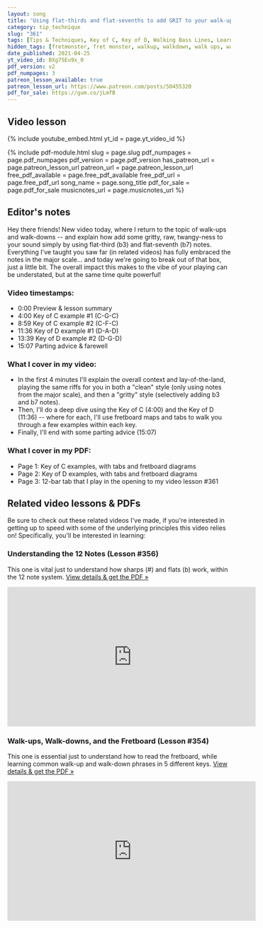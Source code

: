 ```yaml
---
layout: song
title: 'Using flat-thirds and flat-sevenths to add GRIT to your walk-ups and walk-downs'
category: tip_technique
slug: "361"
tags: [Tips & Techniques, Key of C, Key of D, Walking Bass Lines, Learning the Fretboard]
hidden_tags: [fretmonster, fret monster, walkup, walkdown, walk ups, walk downs, walking, walk]
date_published: 2021-04-25
yt_video_id: BXg75Eu9x_0
pdf_version: v2
pdf_numpages: 3
patreon_lesson_available: true
patreon_lesson_url: https://www.patreon.com/posts/50455320
pdf_for_sale: https://gum.co/jLmfB
---
```




## Video lesson

{% include youtube_embed.html yt_id = page.yt_video_id %}

{% include pdf-module.html slug = page.slug pdf_numpages = page.pdf_numpages pdf_version = page.pdf_version has_patreon_url = page.patreon_lesson_url patreon_url = page.patreon_lesson_url free_pdf_available = page.free_pdf_available free_pdf_url = page.free_pdf_url song_name = page.song_title pdf_for_sale = page.pdf_for_sale musicnotes_url = page.musicnotes_url %}

## Editor's notes

Hey there friends! New video today, where I return to the topic of walk-ups and walk-downs -- and explain how add some gritty, raw, twangy-ness to your sound simply by using flat-third (b3) and flat-seventh (b7) notes. Everything I've taught you saw far (in related videos) has fully embraced the notes in the major scale... and today we're going to break out of that box, just a little bit. The overall impact this makes to the vibe of your playing can be understated, but at the same time quite powerful!

### Video timestamps:

- 0:00 Preview & lesson summary
- 4:00 Key of C example #1 (C-G-C)
- 8:59 Key of C example #2 (C-F-C)
- 11:36 Key of D example #1 (D-A-D)
- 13:39 Key of D example #2 (D-G-D)
- 15:07 Parting advice & farewell

### What I cover in my video:

- In the first 4 minutes I'll explain the overall context and lay-of-the-land, playing the same riffs for you in both a "clean" style (only using notes from the major scale), and then a "gritty" style (selectively adding b3 and b7 notes).
- Then, I'll do a deep dive using the Key of C (4:00) and the Key of D (11:36) -- where for each, I'll use fretboard maps and tabs to walk you through a few examples within each key.
- Finally, I'll end with some parting advice (15:07)

### What I cover in my PDF:

- Page 1: Key of C examples, with tabs and fretboard diagrams
- Page 2: Key of D examples, with tabs and fretboard diagrams
- Page 3: 12-bar tab that I play in the opening to my video lesson #361

## Related video lessons & PDFs

Be sure to check out these related videos I've made, if you're interested in getting up to speed  with some of the underlying principles this video relies on! Specifically, you'll be interested in learning:

### Understanding the 12 Notes (Lesson #356)

This one is vital just to understand how sharps (#) and flats (b) work, within the 12 note system. [View details & get the PDF »](http://playsongnotes.com/lessons/356/)

<iframe width="560" height="315" src="https://www.youtube.com/embed/XAcd1LxMRHU" frameborder="0" allow="accelerometer; autoplay; encrypted-media; gyroscope; picture-in-picture" allowfullscreen></iframe>

### Walk-ups, Walk-downs, and the Fretboard (Lesson #354)

This one is essential just to understand how to read the fretboard, while learning common walk-up and walk-down phrases in 5 different keys. [View details & get the PDF »](http://playsongnotes.com/lessons/354/)

<iframe width="560" height="315" src="https://www.youtube.com/embed/swDGvt_jYaI" frameborder="0" allow="accelerometer; autoplay; encrypted-media; gyroscope; picture-in-picture" allowfullscreen></iframe>
